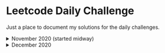# Leetcode Daily Challenge

Just a place to document my solutions for the daily challenges.

<details>
  <summary>November 2020 (started midway)</summary>
<br>
  <ul>
    <li><a href = "https://github.com/hot9cups/leetcode-daily-challenge/blob/main/Solutions/Poor%20Pigs.md"> Nov 14 - Poor Pigs </a></li>
    <li><a href = "#"> Second Thing </a></li>
  </ul>
</details>

<details>
  <summary>December 2020 </summary>
<br>
  <ul>
    <li><a href = "https://github.com/hot9cups/leetcode-daily-challenge/blob/main/Solutions/Maximum%20Depth%20of%20Binary%20Tree.md"> Dec 1 - Maximum Depth of Binary Tree </a></li>
    <li><a href = "https://github.com/hot9cups/leetcode-daily-challenge/blob/main/Solutions/Linked%20List%20Random%20Node.md"> Dec 2 - Linked List Random Node </a></li>
  </ul>
    <li><a href = "https://github.com/hot9cups/leetcode-daily-challenge/blob/main/Solutions/Increasing%20Order%20Search%20Tree.md"> Dec 3 - Increasing Order Search Tree </a></li>
  </ul>
  
  
  
</details>
